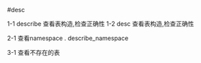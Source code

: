 #desc 

1-1 describe 查看表构造,检查正确性
1-2 desc 查看表构造,检查正确性

2-1 查看namespace . describe_namespace

3-1 查看不存在的表
